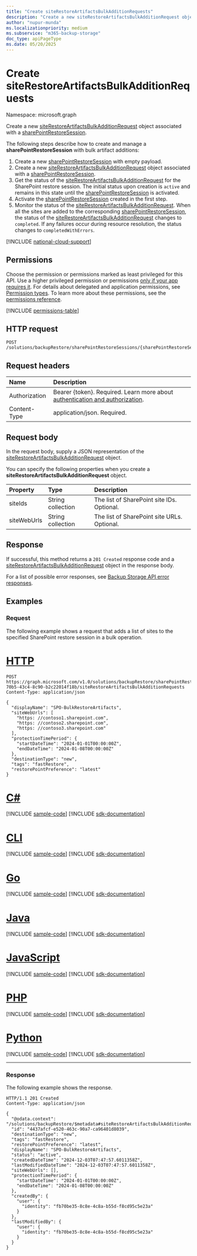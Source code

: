 ```yaml
---
title: "Create siteRestoreArtifactsBulkAdditionRequests"
description: "Create a new siteRestoreArtifactsBulkAdditionRequest object associated with a sharePointRestoreSession."
author: "nupur-munda"
ms.localizationpriority: medium
ms.subservice: "m365-backup-storage"
doc_type: apiPageType
ms.date: 05/20/2025
---
```


# Create siteRestoreArtifactsBulkAdditionRequests

Namespace: microsoft.graph

Create a new [siteRestoreArtifactsBulkAdditionRequest](../resources/siterestoreartifactsbulkadditionrequest.md) object associated with a [sharePointRestoreSession](../resources/sharepointrestoresession.md).

The following steps describe how to create and manage a **sharePointRestoreSession** with bulk artifact additions:

1. Create a new [sharePointRestoreSession](../resources/sharepointrestoresession.md) with empty payload.
1. Create a new [siteRestoreArtifactsBulkAdditionRequest](../resources/siterestoreartifactsbulkadditionrequest.md) object associated with a [sharePointRestoreSession](../resources/sharepointrestoresession.md).
1. Get the status of the [siteRestoreArtifactsBulkAdditionRequest](../resources/siterestoreartifactsbulkadditionrequest.md) for the SharePoint restore session. The initial status upon creation is `active` and remains in this state until the [sharePointRestoreSession](../resources/sharepointrestoresession.md) is activated.
1. Activate the [sharePointRestoreSession](../resources/sharepointrestoresession.md) created in the first step.
1. Monitor the status of the [siteRestoreArtifactsBulkAdditionRequest](../resources/siterestoreartifactsbulkadditionrequest.md). When all the sites are added to the corresponding [sharePointRestoreSession](../resources/sharepointrestoresession.md), the status of the [siteRestoreArtifactsBulkAdditionRequest](../resources/siterestoreartifactsbulkadditionrequest.md) changes to `completed`. If any failures occur during resource resolution, the status changes to `completedWithErrors`.

[!INCLUDE [national-cloud-support](../../includes/global-only.md)]

## Permissions

Choose the permission or permissions marked as least privileged for this API. Use a higher privileged permission or permissions [only if your app requires it](/graph/permissions-overview#best-practices-for-using-microsoft-graph-permissions). For details about delegated and application permissions, see [Permission types](/graph/permissions-overview#permission-types). To learn more about these permissions, see the [permissions reference](/graph/permissions-reference).

<!-- {
  "blockType": "permissions",
  "name": "sharepointrestoresession-post-siterestoreartifactsbulkadditionrequests-permissions"
}
-->
[!INCLUDE [permissions-table](../includes/permissions/sharepointrestoresession-post-siterestoreartifactsbulkadditionrequests-permissions.md)]

## HTTP request

<!-- {
  "blockType": "ignored"
}
-->
``` http
POST /solutions/backupRestore/sharePointRestoreSessions/{sharePointRestoreSessionId}/siteRestoreArtifactsBulkAdditionRequests
```

## Request headers

|Name|Description|
|:---|:---|
|Authorization|Bearer {token}. Required. Learn more about [authentication and authorization](/graph/auth/auth-concepts).|
|Content-Type|application/json. Required.|

## Request body

In the request body, supply a JSON representation of the [siteRestoreArtifactsBulkAdditionRequest](../resources/siterestoreartifactsbulkadditionrequest.md) object.

You can specify the following properties when you create a **siteRestoreArtifactsBulkAdditionRequest** object.

|Property|Type|Description|
|:---|:---|:---|
|siteIds|String collection|The list of SharePoint site IDs. Optional.|
|siteWebUrls|String collection|The list of SharePoint site URLs. Optional.|

## Response

If successful, this method returns a `201 Created` response code and a [siteRestoreArtifactsBulkAdditionRequest](../resources/siterestoreartifactsbulkadditionrequest.md) object in the response body.

For a list of possible error responses, see [Backup Storage API error responses](/graph/backup-storage-error-codes).

## Examples

### Request

The following example shows a request that adds a list of sites to the specified SharePoint restore session in a bulk operation.

# [HTTP](#tab/http)
<!-- {
  "blockType": "request",
  "name": "create_siterestoreartifactsbulkadditionrequest_from_"
}
-->
``` http
POST https://graph.microsoft.com/v1.0/solutions/backupRestore/sharePointRestoreSessions/959ba739-70b5-43c4-8c90-b2c22014f18b/siteRestoreArtifactsBulkAdditionRequests
Content-Type: application/json

{
  "displayName": "SPO-BulkRestoreArtifacts",
  "siteWebUrls": [
    "https: //contoso1.sharepoint.com",
    "https: //contoso2.sharepoint.com",
    "https: //contoso3.sharepoint.com"
  ],
  "protectionTimePeriod": {
    "startDateTime": "2024-01-01T00:00:00Z",
    "endDateTime": "2024-01-08T00:00:00Z"
  },
  "destinationType": "new",
  "tags": "fastRestore",
  "restorePointPreference": "latest"
}
```

# [C#](#tab/csharp)
[!INCLUDE [sample-code](../includes/snippets/csharp/create-siterestoreartifactsbulkadditionrequest-from--csharp-snippets.md)]
[!INCLUDE [sdk-documentation](../includes/snippets/snippets-sdk-documentation-link.md)]

# [CLI](#tab/cli)
[!INCLUDE [sample-code](../includes/snippets/cli/create-siterestoreartifactsbulkadditionrequest-from--cli-snippets.md)]
[!INCLUDE [sdk-documentation](../includes/snippets/snippets-sdk-documentation-link.md)]

# [Go](#tab/go)
[!INCLUDE [sample-code](../includes/snippets/go/create-siterestoreartifactsbulkadditionrequest-from--go-snippets.md)]
[!INCLUDE [sdk-documentation](../includes/snippets/snippets-sdk-documentation-link.md)]

# [Java](#tab/java)
[!INCLUDE [sample-code](../includes/snippets/java/create-siterestoreartifactsbulkadditionrequest-from--java-snippets.md)]
[!INCLUDE [sdk-documentation](../includes/snippets/snippets-sdk-documentation-link.md)]

# [JavaScript](#tab/javascript)
[!INCLUDE [sample-code](../includes/snippets/javascript/create-siterestoreartifactsbulkadditionrequest-from--javascript-snippets.md)]
[!INCLUDE [sdk-documentation](../includes/snippets/snippets-sdk-documentation-link.md)]

# [PHP](#tab/php)
[!INCLUDE [sample-code](../includes/snippets/php/create-siterestoreartifactsbulkadditionrequest-from--php-snippets.md)]
[!INCLUDE [sdk-documentation](../includes/snippets/snippets-sdk-documentation-link.md)]

# [Python](#tab/python)
[!INCLUDE [sample-code](../includes/snippets/python/create-siterestoreartifactsbulkadditionrequest-from--python-snippets.md)]
[!INCLUDE [sdk-documentation](../includes/snippets/snippets-sdk-documentation-link.md)]

---

### Response

The following example shows the response.
<!-- {
  "blockType": "response",
  "truncated": true,
  "@odata.type": "microsoft.graph.siteRestoreArtifactsBulkAdditionRequest"
}
-->
``` http
HTTP/1.1 201 Created
Content-Type: application/json

{
  "@odata.context": "/solutions/backupRestore/$metadata#siteRestoreArtifactsBulkAdditionRequest/$entity",
  "id": "4437afcf-e520-463c-90a7-ca96401d8039",
  "destinationType": "new",
  "tags": "fastRestore",
  "restorePointPreference": "latest",
  "displayName": "SPO-BulkRestoreArtifacts",
  "status": "active",
  "createdDateTime": "2024-12-03T07:47:57.6011358Z",
  "lastModifiedDateTime": "2024-12-03T07:47:57.6011358Z",
  "siteWebUrls": [],
  "protectionTimePeriod": {
    "startDateTime": "2024-01-01T00:00:00Z",
    "endDateTime": "2024-01-08T00:00:00Z"
  },
  "createdBy": {
    "user": {
      "identity": "fb70be35-8c8e-4c8a-b55d-f8cd95c5e23a"
    }
  },
  "lastModifiedBy": {
    "user": {
      "identity": "fb70be35-8c8e-4c8a-b55d-f8cd95c5e23a"
    }
  }
}
```
